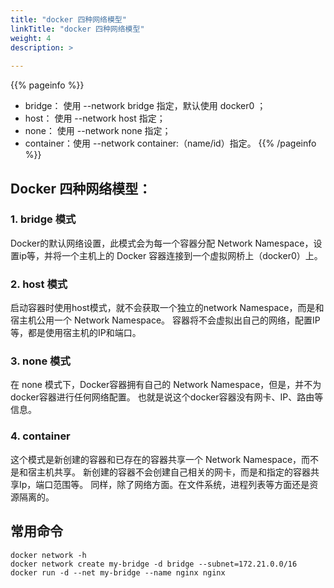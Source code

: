 ```yaml
---
title: "docker 四种网络模型"
linkTitle: "docker 四种网络模型"
weight: 4
description: >
  
---
```


{{% pageinfo %}}
- bridge：   使用 --network bridge 指定，默认使用 docker0 ；
- host：     使用 --network host   指定；
- none：     使用 --network none   指定；
- container：使用 --network container:（name/id）指定。
{{% /pageinfo %}}

## Docker 四种网络模型：

### 1. bridge 模式
Docker的默认网络设置，此模式会为每一个容器分配 Network Namespace，设置ip等，并将一个主机上的 Docker 容器连接到一个虚拟网桥上（docker0）上。

### 2. host 模式
启动容器时使用host模式，就不会获取一个独立的network Namespace，而是和宿主机公用一个 Network Namespace。
容器将不会虚拟出自己的网络，配置IP等，都是使用宿主机的IP和端口。

### 3. none 模式
在 none 模式下，Docker容器拥有自己的 Network Namespace，但是，并不为docker容器进行任何网络配置。
也就是说这个docker容器没有网卡、IP、路由等信息。

### 4. container
这个模式是新创建的容器和已存在的容器共享一个 Network Namespace，而不是和宿主机共享。
新创建的容器不会创建自己相关的网卡，而是和指定的容器共享Ip，端口范围等。
同样，除了网络方面。在文件系统，进程列表等方面还是资源隔离的。


## 常用命令

```shell
docker network -h
docker network create my-bridge -d bridge --subnet=172.21.0.0/16
docker run -d --net my-bridge --name nginx nginx
```


